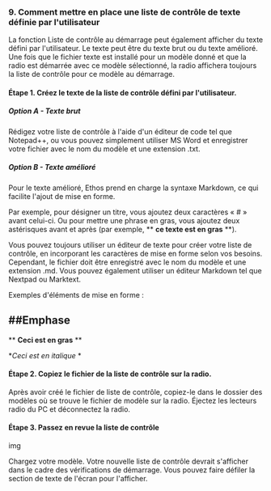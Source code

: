 ### 9. Comment mettre en place une liste de contrôle de texte définie par l'utilisateur

La fonction Liste de contrôle au démarrage peut également afficher du texte défini par l'utilisateur. Le texte peut être du texte brut ou du texte amélioré. Une fois que le fichier texte est installé pour un modèle donné et que la radio est démarrée avec ce modèle sélectionné, la radio affichera toujours la liste de contrôle pour ce modèle au démarrage.

#### Étape 1. Créez le texte de la liste de contrôle défini par l'utilisateur.

##### Option A - Texte brut

Rédigez votre liste de contrôle à l'aide d'un éditeur de code tel que Notepad++, ou vous pouvez simplement utiliser MS Word et enregistrer votre fichier avec le nom du modèle et une extension .txt.

##### Option B - Texte amélioré

Pour le texte amélioré, Ethos prend en charge la syntaxe Markdown, ce qui facilite l'ajout de mise en forme.

Par exemple, pour désigner un titre, vous ajoutez deux caractères « # » avant celui-ci. Ou pour mettre une phrase en gras, vous ajoutez deux astérisques avant et après (par exemple, ** **ce texte est en gras** **).

Vous pouvez toujours utiliser un éditeur de texte pour créer votre liste de contrôle, en incorporant les caractères de mise en forme selon vos besoins. Cependant, le fichier doit être enregistré avec le nom du modèle et une extension .md. Vous pouvez également utiliser un éditeur Markdown tel que Nextpad ou Marktext.

Exemples d'éléments de mise en forme :
## ##Emphase
** **Ceci est en gras** **

**Ceci est en italique* *

#### Étape 2. Copiez le fichier de la liste de contrôle sur la radio.
Après avoir créé le fichier de liste de contrôle, copiez-le dans le dossier des modèles où se trouve le fichier de modèle sur la radio. Éjectez les lecteurs radio du PC et déconnectez la radio.

#### Étape 3. Passez en revue la liste de contrôle

img

Chargez votre modèle. Votre nouvelle liste de contrôle devrait s'afficher dans le cadre des vérifications de démarrage. Vous pouvez faire défiler la section de texte de l'écran pour l'afficher.